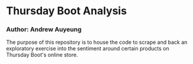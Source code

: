 # Thursday Boot Analysis

### Author: Andrew Auyeung
The purpose of this repository is to house the code to scrape and back an exploratory exercise into the sentiment around certain products on Thursday Boot's online store. 

